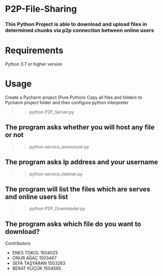 # P2P-File-Sharing

### This Python Project is able to download and upload files in determined chunks via p2p connection between online users

# Requirements
Python 3.7 or higher version

# Usage
Create a Pycharm project (Pure Python)
Copy all files and folders to Pycharm project folder and then configure python interpreter

>> python P2P_Server.py
## The program asks whether you will host any file or not
>>python service_announcer.py
## The program asks Ip address and your username
>>python service_listener.py
## The program will list the files which are serves and online users list
>>python P2P_Downloader.py
## The program asks which file do you want to download?
Contributors
- ENES TOKOL 1504025
- ONUR AĞAÇ 1503467
- SEFA TAŞYARAN 1503283
- BERAT KÜÇÜK 1504595
